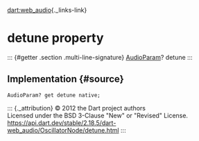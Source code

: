 [dart:web\_audio](../../dart-web_audio/dart-web_audio-library){._links-link}

detune property
===============

::: {#getter .section .multi-line-signature}
[AudioParam](../audioparam-class)? detune
:::

Implementation {#source}
--------------

``` {.language-dart data-language="dart"}
AudioParam? get detune native;
```

::: {._attribution}
© 2012 the Dart project authors\
Licensed under the BSD 3-Clause \"New\" or \"Revised\" License.\
<https://api.dart.dev/stable/2.18.5/dart-web_audio/OscillatorNode/detune.html>
:::

